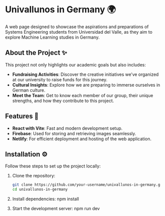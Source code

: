 # Univallunos in Germany 🌍  

A web page designed to showcase the aspirations and preparations of Systems Engineering students from Universidad del Valle, as they aim to explore Machine Learning studies in Germany.  

## About the Project ✨  
This project not only highlights our academic goals but also includes:  
- **Fundraising Activities**: Discover the creative initiatives we’ve organized at our university to raise funds for this journey.  
- **Cultural Insights**: Explore how we are preparing to immerse ourselves in German culture.  
- **Meet the Team**: Get to know each member of our group, their unique strengths, and how they contribute to this project.  

## Features 🚀  
- **React with Vite**: Fast and modern development setup.  
- **Firebase**: Used for storing and retrieving images seamlessly.  
- **Netlify**: For efficient deployment and hosting of the web application.  

## Installation ⚙️  
Follow these steps to set up the project locally:  

1. Clone the repository:  
   ```bash
   git clone https://github.com/your-username/univallunos-in-germany.git
   cd univallunos-in-germany

2. Install dependencies:
    npm install

3. Start the development server:
    npm run dev

